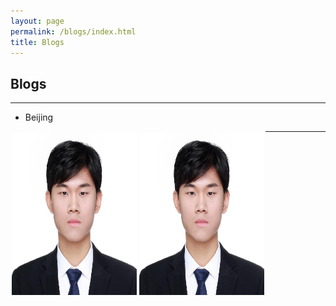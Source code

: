 ```yaml
---
layout: page
permalink: /blogs/index.html
title: Blogs
---
```


## Blogs

---

- Beijing

<div style="float:left;border:solid 1px 000;margin:2px;"><img src="./images/jiachun.jpg"  width="200" height="260" ></div>

<div style="float:left;border:solid 1px 000;margin:2px;"><img src="./images/jiachun.jpg" width="200" height="260" ></div>

---

<br>
